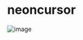 # neoncursor

![image](https://github.com/DrQwerciaks/neoncursor/assets/77661984/be3d44fa-e7cd-4313-8632-93692ef33067)
